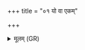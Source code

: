 +++
title = "०१ यो वा एकम्"

+++
<details><summary>मूलम् (GR)</summary>

यो वा एकं ब्रह्मानुष्ठ्या विद्यात् स वा अद्य महद् वदेत् ॥
</details>